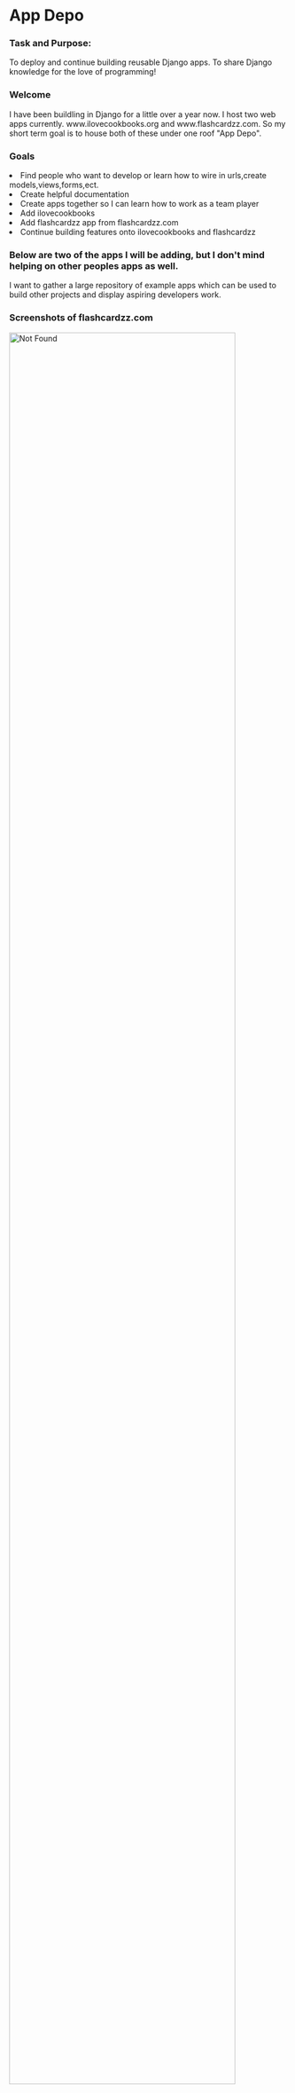 <h1>App Depo</h1>

<h3>Task and Purpose:</h3><p1>To deploy and continue building reusable Django apps. To share Django knowledge for the love of programming!</p1>

<h3>Welcome</h3><p1>I have been buildling in Django for a little over a year now. I host two web apps currently. www.ilovecookbooks.org and www.flashcardzz.com. So my short term goal is to house both of these under one roof "App Depo".</p1>

<h3>Goals</h3>
<li>Find people who want to develop or learn how to wire in urls,create models,views,forms,ect.</li>
<li>Create helpful documentation</li>
<li>Create apps together so I can learn how to work as a team player</li>
<li>Add ilovecookbooks</li>
<li>Add flashcardzz app from flashcardzz.com</li>
<li>Continue building features onto ilovecookbooks and flashcardzz</li>

<h3>Below are two of the apps I will be adding, but I don't mind helping on other peoples apps as well.</h3>

<p1>I want to gather a large repository of example apps which can be used to build other projects and display aspiring developers work.</p1>

<h3>Screenshots of flashcardzz.com</h3>
<img src="https://github.com/BuzzerrdBaait/App_Depo/assets/108156235/2b385c91-a100-49a5-8f79-7018eda095c9" alt="Not Found" width=90%>
<img src="https://github.com/BuzzerrdBaait/App_Depo/assets/108156235/217f6619-64fc-414c-ae9a-bc7cb085f697" alt="Not Found" width=90%>
<img src="https://github.com/BuzzerrdBaait/App_Depo/assets/108156235/d0d1ecf0-e3ee-4815-9e11-1f0773d3482b" alt="Not Found" width=90%>
<h3>Screenshots of ilovecookbooks</h3>
<img src="https://github.com/BuzzerrdBaait/App_Depo/assets/108156235/18b3a022-6c34-456f-8943-e8c13e66ca55" alt="Not Found" width=90%>
<img src="https://github.com/BuzzerrdBaait/App_Depo/assets/108156235/c6473dcc-4f8a-46c7-bc79-35d7c5bda271" alt="Not Found" width=90%>
<img src="https://github.com/BuzzerrdBaait/App_Depo/assets/108156235/4d807850-1383-40a7-b11b-9de3e75932bc" alt="Not Found" width=90%>

<h1>Getting started</h1>

<h3>What you will need</h3>
  <li>pip installed. Newer versions of python come with it. </li>
  <li>git hub CLI installed: <a href="https://www.codecademy.com/article/the-github-cli-command-line-interface">Geeks for Geeks</a></li>
  <li>python</li>
  <li>mysql workbench or choose your own database</li>
<br></br>
<h3>Installation can be summed up like this</h3>
<li>1. First thing, create your virtual environment</li>
<li>2. cd into your virtual environment's scripts folder and activate 'activate.bat.</li>
<li>3. Clone the repository</li>
<li>4. cd into the new app and install requirements.txt</li>
<li>5. Create your secret key. Store it in the system environment variables</li>
<li>6. Open 'cmd' line and migrate</li>
<li>7. Run py manage.py runserver</li>


<h1>By the steps..:</h1>

<p1>_.-._.-._.-._.-._.-._.-._.-._.-._.-._.-._.-._.-._.-._.-._.-._.-._.-._.-._.-._.-._.-._.-._.-._.-._.-._.-._.-._.-._.-._.-._.-._.-._.-._.-._.-._.-._.-._.-.</p1>

<br></br>

<p1> 1. First thing, create your virtual environment</p1>

<p2>Open cmd line and cd into the directory you would like to store your virtual environment</p2>

```sh
cd desktop
```
<p2>Create your virtual environment, this takes a few seconds.</p2>

```sh
python -m venv App_Depo
```

<p2>this creates your folder that looks like this</p2>

<img src="https://github.com/BuzzerrdBaait/App_Depo/assets/108156235/4e1a70bd-4dd0-499e-9a18-2c62c8e9021b" alt="not found" width=65%>



<br></br>
<p1>_.-._.-._.-._.-._.-._.-._.-._.-._.-._.-._.-._.-._.-._.-._.-._.-._.-._.-._.-._.-._.-._.-._.-._.-._.-._.-._.-._.-._.-._.-._.-._.-._.-._.-._.-._.-._.-._.-.</p1>

<p1> 2. cd into your virtual environment's scripts folder and activate 'activate.bat.</p1>


```sh
cd App_Depo
```

```sh
cd scripts
```
<p2> Then activate your virtual environment</p2>

| cmd line  |powershell.ps1| 
|-----------|--------------|
| activate.bat|./activate.bat|

```sh
activate.bat
```



<br></br>
<p1>_.-._.-._.-._.-._.-._.-._.-._.-._.-._.-._.-._.-._.-._.-._.-._.-._.-._.-._.-._.-._.-._.-._.-._.-._.-._.-._.-._.-._.-._.-._.-._.-._.-._.-._.-._.-._.-._.-.</p1>
<p1>_.-._.-._.-._.-._.-._.-._.-._.-._.-._.-._.-._.-._.-._.-._.-._.-._.-._.-._.-._.-._.-._.-._.-._.-._.-._.-._.-._.-._.-._.-._.-._.-._.-._.-._.-._.-._.-._.-.</p1>
<br></br>

<p1>3. Clone the repository</p1>


```sh
git clone https://github.com/BuzzerrdBaait/App_Depo/
```


<br></br>
<p1>_.-._.-._.-._.-._.-._.-._.-._.-._.-._.-._.-._.-._.-._.-._.-._.-._.-._.-._.-._.-._.-._.-._.-._.-._.-._.-._.-._.-._.-._.-._.-._.-._.-._.-._.-._.-._.-._.-.</p1>
<p1>_.-._.-._.-._.-._.-._.-._.-._.-._.-._.-._.-._.-._.-._.-._.-._.-._.-._.-._.-._.-._.-._.-._.-._.-._.-._.-._.-._.-._.-._.-._.-._.-._.-._.-._.-._.-._.-._.-.</p1>
<br></br>

<p1>4. cd into the new app and install requirements.txt<p1>



<br></br>
<p1>_.-._.-._.-._.-._.-._.-._.-._.-._.-._.-._.-._.-._.-._.-._.-._.-._.-._.-._.-._.-._.-._.-._.-._.-._.-._.-._.-._.-._.-._.-._.-._.-._.-._.-._.-._.-._.-._.-.</p1>
<p1>_.-._.-._.-._.-._.-._.-._.-._.-._.-._.-._.-._.-._.-._.-._.-._.-._.-._.-._.-._.-._.-._.-._.-._.-._.-._.-._.-._.-._.-._.-._.-._.-._.-._.-._.-._.-._.-._.-.</p1>
<br></br>



```sh
cd App_Depo
```


```sh
pip install -r requirements.txt
```

<br></br>
<p1>_.-._.-._.-._.-._.-._.-._.-._.-._.-._.-._.-._.-._.-._.-._.-._.-._.-._.-._.-._.-._.-._.-._.-._.-._.-._.-._.-._.-._.-._.-._.-._.-._.-._.-._.-._.-._.-._.-.</p1>
<p1>_.-._.-._.-._.-._.-._.-._.-._.-._.-._.-._.-._.-._.-._.-._.-._.-._.-._.-._.-._.-._.-._.-._.-._.-._.-._.-._.-._.-._.-._.-._.-._.-._.-._.-._.-._.-._.-._.-.</p1>
<br></br>

<p1>5. Create your secret key. Store it in the system environment variables</p1>

<p2>Open the system search and type "Edit system environment variables"</p2>

<br></br>
<img src="https://github.com/BuzzerrdBaait/App_Depo/assets/108156235/fe64c3cc-4dd6-444b-b5fb-02712bdfb2d3)" alt="Not found"> 

<p2>Click 'Environment Variables'</p2>

<img src="https://github.com/BuzzerrdBaait/App_Depo/assets/108156235/cba593bd-7bf3-40ea-9c0a-06535e1cc33a" alt="Not found">

<p2>click 'New'</p2>

<img src="https://github.com/BuzzerrdBaait/App_Depo/assets/108156235/e09d55fe-315a-43e9-b42b-f8a5a4087677" alt="Not found">

<p2>Create your new variable like this.</p2>

<p3> DJANGO_SECRET can be any random string, just make sure it is like 20 characters long for good practices. <p3>

<img src="https://github.com/BuzzerrdBaait/App_Depo/assets/108156235/c4636ed2-276e-4de3-8c23-e8cb97578373" alt="not found">

<p2>Press 'Ok' to save the new variable</p2>

<img src="https://github.com/BuzzerrdBaait/App_Depo/assets/108156235/3bc96557-a53b-42ef-971f-cd1d87cfc3c5" alt="not found">

<br></br>
<p1>_.-._.-._.-._.-._.-._.-._.-._.-._.-._.-._.-._.-._.-._.-._.-._.-._.-._.-._.-._.-._.-._.-._.-._.-._.-._.-._.-._.-._.-._.-._.-._.-._.-._.-._.-._.-._.-._.-.</p1>
<p1>_.-._.-._.-._.-._.-._.-._.-._.-._.-._.-._.-._.-._.-._.-._.-._.-._.-._.-._.-._.-._.-._.-._.-._.-._.-._.-._.-._.-._.-._.-._.-._.-._.-._.-._.-._.-._.-._.-.</p1>
<br></br>


<p1>6. Open 'cmd' line and migrate</p1>

<p2>if you are not in the directory containing manage.py, cd into your project's root directory</p2>


```sh
py manage.py migrate
```


<br></br>
<p1>_.-._.-._.-._.-._.-._.-._.-._.-._.-._.-._.-._.-._.-._.-._.-._.-._.-._.-._.-._.-._.-._.-._.-._.-._.-._.-._.-._.-._.-._.-._.-._.-._.-._.-._.-._.-._.-._.-.</p1>
<p1>_.-._.-._.-._.-._.-._.-._.-._.-._.-._.-._.-._.-._.-._.-._.-._.-._.-._.-._.-._.-._.-._.-._.-._.-._.-._.-._.-._.-._.-._.-._.-._.-._.-._.-._.-._.-._.-._.-.</p1>
<br></br>



<p1>7. You should be ready to runserver now</p1>

```sh
py manage.py runserver
```

<p2> hold ctrl + left click the ip adress here </p2>

<img src="https://github.com/BuzzerrdBaait/App_Depo/assets/108156235/3ffa5b38-c73b-4980-ad3b-e4e62b08f743" alt="not found" alt="not found">


<p2>This should open up a rather bare home page</p2>

<img src="https://github.com/BuzzerrdBaait/App_Depo/assets/108156235/b5b70220-e499-4741-ae29-e72da65fc4e2" alt="Not found">


<h1>Wooooohoooooo!</h1>
<p1>You are now running the app with an SQLite Database.</p1>
<p2>It is important to set up you database to maintain persistance amongst multiple sessions</p2>

<p1>I will be adding more documentation to help users get comfortable with the layout</p1>
<h1>Thanks for reading!!!</h1>


























